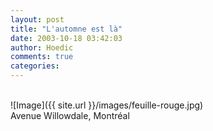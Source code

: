 ```yaml
---
layout: post
title: "L'automne est là"
date: 2003-10-18 03:42:03
author: Hoedic
comments: true
categories: 
---
```



<br />
![Image]({{ site.url }}/images/feuille-rouge.jpg)
<div class="photoattrib">Avenue Willowdale, Montréal</div>

